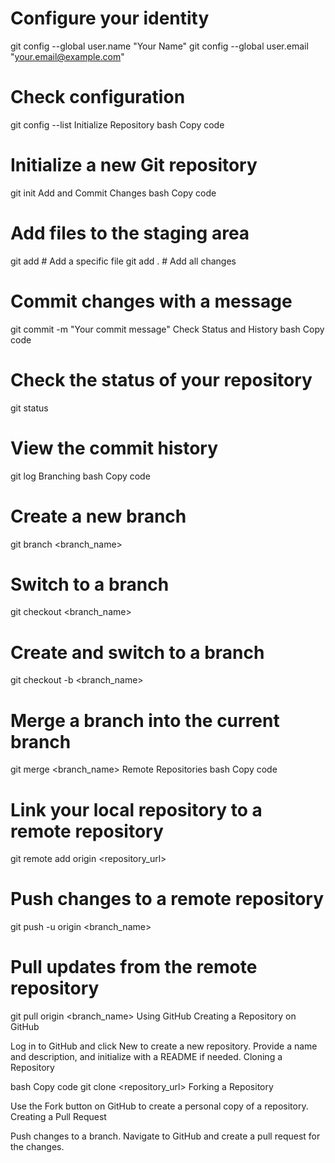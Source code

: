 
# Configure your identity
git config --global user.name "Your Name"
git config --global user.email "your.email@example.com"

# Check configuration
git config --list
Initialize Repository
bash
Copy code
# Initialize a new Git repository
git init
Add and Commit Changes
bash
Copy code
# Add files to the staging area
git add <file>            # Add a specific file
git add .                 # Add all changes

# Commit changes with a message
git commit -m "Your commit message"
Check Status and History
bash
Copy code
# Check the status of your repository
git status

# View the commit history
git log
Branching
bash
Copy code
# Create a new branch
git branch <branch_name>

# Switch to a branch
git checkout <branch_name>

# Create and switch to a branch
git checkout -b <branch_name>

# Merge a branch into the current branch
git merge <branch_name>
Remote Repositories
bash
Copy code
# Link your local repository to a remote repository
git remote add origin <repository_url>

# Push changes to a remote repository
git push -u origin <branch_name>

# Pull updates from the remote repository
git pull origin <branch_name>
Using GitHub
Creating a Repository on GitHub

Log in to GitHub and click New to create a new repository.
Provide a name and description, and initialize with a README if needed.
Cloning a Repository

bash
Copy code
git clone <repository_url>
Forking a Repository

Use the Fork button on GitHub to create a personal copy of a repository.
Creating a Pull Request

Push changes to a branch.
Navigate to GitHub and create a pull request for the changes.
